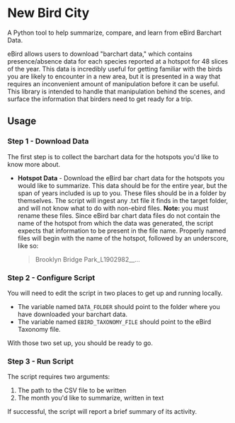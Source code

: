 # New Bird City

A Python tool to help summarize, compare, and learn from eBird Barchart Data.

eBird allows users to download "barchart data," which contains presence/absence data for each species reported at a hotspot for 48 slices of the year. This data is incredibly useful for getting familiar with the birds you are likely to encounter in a new area, but it is presented in a way that requires an inconvenient amount of manipulation before it can be useful. This library is intended to handle that manipulation behind the scenes, and surface the information that birders need to get ready for a trip.

## Usage

### Step 1 - Download Data

The first step is to collect the barchart data for the hotspots you'd like to know more about.

- **Hotspot Data** - Download the eBird bar chart data for the hotspots you would like to summarize. This data should be for the entire year, but the span of years included is up to you. These files should be in a folder by themselves. The script will ingest any .txt file it finds in the target folder, and will not know what to do with non-ebird files. **Note:** you must rename these files. Since eBird bar chart data files do not contain the name of the hotspot from which the data was generated, the script expects that information to be present in the file name. Properly named files will begin with the name of the hotspot, followed by an underscore, like so:

    >Brooklyn Bridge Park_L1902982__...

### Step 2 - Configure Script

You will need to edit the script in two places to get up and running locally.

- The variable named `DATA_FOLDER` should point to the folder where you have downloaded your barchart data.
- The variable named `EBIRD_TAXONOMY_FILE` should point to the eBird Taxonomy file.

With those two set up, you should be ready to go.

### Step 3 - Run Script

The script requires two arguments:

1. The path to the CSV file to be written
2. The month you'd like to summarize, written in text

If successful, the script will report a brief summary of its activity.

